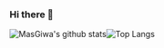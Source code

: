### Hi there 👋

![MasGiwa's github stats](https://github-readme-stats.vercel.app/api?username=masgiwa&show_icons=true&theme=tokyonight)![Top Langs](https://github-readme-stats.vercel.app/api/top-langs/?username=masgiwa&layout=compact)


<!--
**im-hanzou/im-hanzou** is a ✨ _special_ ✨ repository because its `README.md` (this file) appears on your GitHub profile.

Here are some ideas to get you started:

- 🔭 I’m currently working on ...
- 🌱 I’m currently learning ...
- 👯 I’m looking to collaborate on ...
- 🤔 I’m looking for help with ...
- 💬 Ask me about ...
- 📫 How to reach me: ...
- 😄 Pronouns: ...
- ⚡ Fun fact: ...
-->
